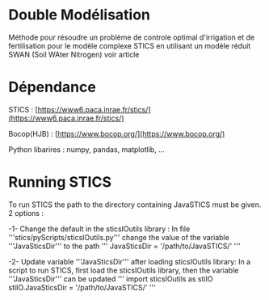 # Double Modélisation 
Méthode pour résoudre un problème de controle optimal d'irrigation et de fertilisation pour le modèle complexe STICS en utilisant un modèle réduit SWAN (Soil WAter Nitrogen)
voir article

# Dépendance
STICS : [https://www6.paca.inrae.fr/stics/](https://www6.paca.inrae.fr/stics/)

Bocop(HJB) :  [https://www.bocop.org/](https://www.bocop.org/)

Python libarires : numpy, pandas, matplotlib, ...


# Running STICS
To run STICS the path to the directory containing JavaSTICS must be given. 2 options :

-1- Change the default in the sticsIOutils library :
In file '''stics/pyScripts/sticsIOutils.py''' change the value of the variable '''JavaSticsDir''' to the path
'''
JavaSticsDir = '/path/to/JavaSTICS/'
'''

-2- Update variable '''JavaSticsDir''' after loading sticsIOutils library:
In a script to run STICS, first load the sticsIOutils library, then the variable '''JavaSticsDir''' can be updated
'''
import sticsIOutils as stiIO
stiIO.JavaSticsDir = '/path/to/JavaSTICS/'
'''
